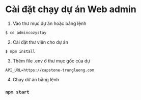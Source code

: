 # Cài đặt chạy dự án Web admin

1. Vào thư mục dự án hoặc bằng lệnh
```
$ cd admincozystay
```
2. Cài đặt thư viện cho dự án
```
$ npm install 
```
3. Thêm file .env ở thư mục gốc của dự 
```
API_URL=https://capstone-trungluong.com
```
4. Chạy dữ án bằng lệnh
### `npm start`

